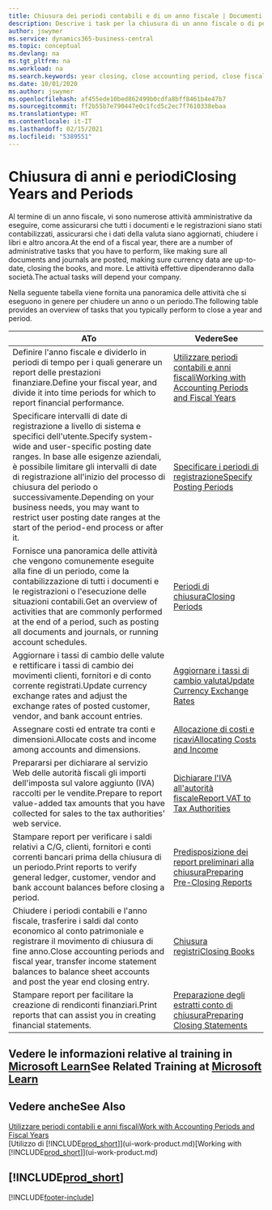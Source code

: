 ```yaml
---
title: Chiusura dei periodi contabili e di un anno fiscale | Documenti Microsoft
description: Descrive i task per la chiusura di un anno fiscale o di periodi contabili, ad esempio, per garantire che documenti e registrazioni vengano contabilizzati e per verificare i saldi di conti correnti.
author: jswymer
ms.service: dynamics365-business-central
ms.topic: conceptual
ms.devlang: na
ms.tgt_pltfrm: na
ms.workload: na
ms.search.keywords: year closing, close accounting period, close fiscal year, bank account detailed trial balance
ms.date: 10/01/2020
ms.author: jswymer
ms.openlocfilehash: af455ede10bed862499b0cdfa8bff8461b4e47b7
ms.sourcegitcommit: ff2b55b7e790447e0c1fcd5c2ec7f7610338ebaa
ms.translationtype: HT
ms.contentlocale: it-IT
ms.lasthandoff: 02/15/2021
ms.locfileid: "5389551"
---
```

# <a name="closing-years-and-periods"></a><span data-ttu-id="48998-103">Chiusura di anni e periodi</span><span class="sxs-lookup"><span data-stu-id="48998-103">Closing Years and Periods</span></span>

<span data-ttu-id="48998-104">Al termine di un anno fiscale, vi sono numerose attività amministrative da eseguire, come assicurarsi che tutti i documenti e le registrazioni siano stati contabilizzati, assicurarsi che i dati della valuta siano aggiornati, chiudere i libri e altro ancora.</span><span class="sxs-lookup"><span data-stu-id="48998-104">At the end of a fiscal year, there are a number of administrative tasks that you have to perform, like making sure all documents and journals are posted, making sure currency data are up-to-date, closing the books, and more.</span></span> <span data-ttu-id="48998-105">Le attività effettive dipenderanno dalla società.</span><span class="sxs-lookup"><span data-stu-id="48998-105">The actual tasks will depend your company.</span></span>

<span data-ttu-id="48998-106">Nella seguente tabella viene fornita una panoramica delle attività che si eseguono in genere per chiudere un anno o un periodo.</span><span class="sxs-lookup"><span data-stu-id="48998-106">The following table provides an overview of tasks that you typically perform to close a year and period.</span></span>

| <span data-ttu-id="48998-107">A</span><span class="sxs-lookup"><span data-stu-id="48998-107">To</span></span> | <span data-ttu-id="48998-108">Vedere</span><span class="sxs-lookup"><span data-stu-id="48998-108">See</span></span> |
| --- | --- |
| <span data-ttu-id="48998-109">Definire l'anno fiscale e dividerlo in periodi di tempo per i quali generare un report delle prestazioni finanziare.</span><span class="sxs-lookup"><span data-stu-id="48998-109">Define your fiscal year, and divide it into time periods for which to report financial performance.</span></span> | [<span data-ttu-id="48998-110">Utilizzare periodi contabili e anni fiscali</span><span class="sxs-lookup"><span data-stu-id="48998-110">Working with Accounting Periods and Fiscal Years</span></span>](finance-accounting-periods-and-fiscal-years.md)|
| <span data-ttu-id="48998-111">Specificare intervalli di date di registrazione a livello di sistema e specifici dell'utente.</span><span class="sxs-lookup"><span data-stu-id="48998-111">Specify system-wide and user-specific posting date ranges.</span></span> <span data-ttu-id="48998-112">In base alle esigenze aziendali, è possibile limitare gli intervalli di date di registrazione all'inizio del processo di chiusura del periodo o successivamente.</span><span class="sxs-lookup"><span data-stu-id="48998-112">Depending on your business needs, you may want to restrict user posting date ranges at the start of the period-end process or after it.</span></span> |[<span data-ttu-id="48998-113">Specificare i periodi di registrazione</span><span class="sxs-lookup"><span data-stu-id="48998-113">Specify Posting Periods</span></span>](finance-how-specify-posting-periods.md) |
| <span data-ttu-id="48998-114">Fornisce una panoramica delle attività che vengono comunemente eseguite alla fine di un periodo, come la contabilizzazione di tutti i documenti e le registrazioni o l'esecuzione delle situazioni contabili.</span><span class="sxs-lookup"><span data-stu-id="48998-114">Get an overview of activities that are commonly performed at the end of a period, such as posting all documents and journals, or running account schedules.</span></span> |[<span data-ttu-id="48998-115">Periodi di chiusura</span><span class="sxs-lookup"><span data-stu-id="48998-115">Closing Periods</span></span>](year-how-complete-period-end-processes.md) |
| <span data-ttu-id="48998-116">Aggiornare i tassi di cambio delle valute e rettificare i tassi di cambio dei movimenti clienti, fornitori e di conto corrente registrati.</span><span class="sxs-lookup"><span data-stu-id="48998-116">Update currency exchange rates and adjust the exchange rates of posted customer, vendor, and bank account entries.</span></span> |[<span data-ttu-id="48998-117">Aggiornare i tassi di cambio valuta</span><span class="sxs-lookup"><span data-stu-id="48998-117">Update Currency Exchange Rates</span></span>](finance-how-update-currencies.md) |
| <span data-ttu-id="48998-118">Assegnare costi ed entrate tra conti e dimensioni.</span><span class="sxs-lookup"><span data-stu-id="48998-118">Allocate costs and income among accounts and dimensions.</span></span> |[<span data-ttu-id="48998-119">Allocazione di costi e ricavi</span><span class="sxs-lookup"><span data-stu-id="48998-119">Allocating Costs and Income</span></span>](year-allocate-costs-income.md) |
| <span data-ttu-id="48998-120">Prepararsi per dichiarare al servizio Web delle autorità fiscali gli importi dell'imposta sul valore aggiunto (IVA) raccolti per le vendite.</span><span class="sxs-lookup"><span data-stu-id="48998-120">Prepare to report value-added tax amounts that you have collected for sales to the tax authorities' web service.</span></span> |[<span data-ttu-id="48998-121">Dichiarare l'IVA all'autorità fiscale</span><span class="sxs-lookup"><span data-stu-id="48998-121">Report VAT to Tax Authorities</span></span>](finance-how-report-vat.md)|
| <span data-ttu-id="48998-122">Stampare report per verificare i saldi relativi a C/G, clienti, fornitori e conti correnti bancari prima della chiusura di un periodo.</span><span class="sxs-lookup"><span data-stu-id="48998-122">Print reports to verify general ledger, customer, vendor and bank account balances before closing a period.</span></span> |[<span data-ttu-id="48998-123">Predisposizione dei report preliminari alla chiusura</span><span class="sxs-lookup"><span data-stu-id="48998-123">Preparing Pre-Closing Reports</span></span>](year-prepare-preclose-reports.md) |
| <span data-ttu-id="48998-124">Chiudere i periodi contabili e l'anno fiscale, trasferire i saldi dal conto economico al conto patrimoniale e registrare il movimento di chiusura di fine anno.</span><span class="sxs-lookup"><span data-stu-id="48998-124">Close accounting periods and fiscal year, transfer income statement balances to balance sheet accounts and post the year end closing entry.</span></span> |[<span data-ttu-id="48998-125">Chiusura registri</span><span class="sxs-lookup"><span data-stu-id="48998-125">Closing Books</span></span>](year-close-books.md) |
| <span data-ttu-id="48998-126">Stampare report per facilitare la creazione di rendiconti finanziari.</span><span class="sxs-lookup"><span data-stu-id="48998-126">Print reports that can assist you in creating financial statements.</span></span> |[<span data-ttu-id="48998-127">Preparazione degli estratti conto di chiusura</span><span class="sxs-lookup"><span data-stu-id="48998-127">Preparing Closing Statements</span></span>](year-prepare-close-statement.md) |

## <a name="see-related-training-at-microsoft-learn"></a><span data-ttu-id="48998-128">Vedere le informazioni relative al training in [Microsoft Learn](/learn/modules/close-fiscal-year-dynamics-365-business-central/index)</span><span class="sxs-lookup"><span data-stu-id="48998-128">See Related Training at [Microsoft Learn](/learn/modules/close-fiscal-year-dynamics-365-business-central/index)</span></span>

## <a name="see-also"></a><span data-ttu-id="48998-129">Vedere anche</span><span class="sxs-lookup"><span data-stu-id="48998-129">See Also</span></span>

[<span data-ttu-id="48998-130">Utilizzare periodi contabili e anni fiscali</span><span class="sxs-lookup"><span data-stu-id="48998-130">Work with Accounting Periods and Fiscal Years</span></span>](finance-accounting-periods-and-fiscal-years.md)  
<span data-ttu-id="48998-131">[Utilizzo di [!INCLUDE[prod_short](includes/prod_short.md)]](ui-work-product.md)</span><span class="sxs-lookup"><span data-stu-id="48998-131">[Working with [!INCLUDE[prod_short](includes/prod_short.md)]](ui-work-product.md)</span></span>

## [!INCLUDE[prod_short](includes/free_trial_md.md)]  


[!INCLUDE[footer-include](includes/footer-banner.md)]